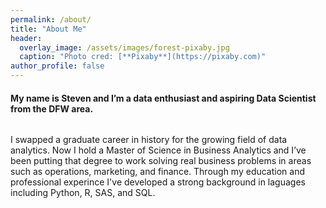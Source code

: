 ```yaml
---
permalink: /about/
title: "About Me"
header:
  overlay_image: /assets/images/forest-pixaby.jpg
  caption: "Photo cred: [**Pixaby**](https://pixaby.com)"
author_profile: false  
---
```


#### My name is Steven and I’m a data enthusiast and aspiring Data Scientist from the DFW area.  

<figure>
<img src="{{ site.url }}{{ site.baseurl }}/assets/images/Linkedin_SAS.jpeg" alt="">
</figure>

I swapped a graduate career in history for the growing field of data analytics. Now I hold a Master of Science in Business Analytics and I’ve been putting that degree to work solving real business problems in areas such as operations, marketing, and finance. Through my education and professional experince I've developed a strong background in laguages including Python, R, SAS, and SQL.  

